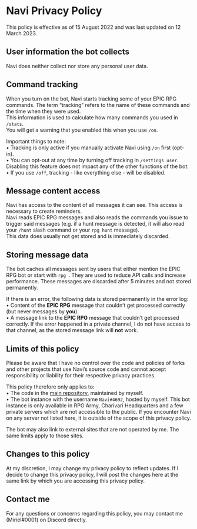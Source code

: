 # Navi Privacy Policy

This policy is effective as of 15 August 2022 and was last updated on 12 March 2023.  

## User information the bot collects

Navi does neither collect nor store any personal user data.  

## Command tracking

When you turn on the bot, Navi starts tracking some of your EPIC RPG commands. The term “tracking” refers to the name of these commands and the time when they were used.  
This information is used to calculate how many commands you used in `/stats`.  
You will get a warning that you enabled this when you use `/on`.

Important things to note:  
• Tracking is only active if you manually activate Navi using `/on` first (opt-in).  
• You can opt-out at any time by turning off tracking in `/settings user`. Disabling this feature does not impact any of the other functions of the bot.  
• If you use `/off`, tracking - like everything else - will be disabled.

## Message content access

Navi has access to the content of all messages it can see. This access is necessary to create reminders.  
Navi reads EPIC RPG messages and also reads the commands you issue to trigger said messages (e.g. if a hunt message is detected, it will also read your `/hunt` slash command or your `rpg hunt` message).  
This data does usually not get stored and is immediately discarded.  

## Storing message data

The bot caches all messages sent by users that either mention the EPIC RPG bot or start with `rpg `. They are used to reduce API calls and increase performance. These messages are discarded after 5 minutes and not stored permanently.  

If there is an error, the following data is stored permanently in the error log:  
• Content of the **EPIC RPG** message that couldn’t get processed correctly (but never messages by **you**).  
• A message link to the **EPIC RPG** message that couldn’t get processed correctly. If the error happened in a private channel, I do not have access to that channel, as the stored message link will **not** work.  

## Limits of this policy

Please be aware that I have no control over the code and policies of forks and other projects that use Navi’s source code and cannot accept responsibility or liability for their respective privacy practices.  

This policy therefore only applies to:  
• The code in the [main repository](https://github.com/Miriel-py/Navi), maintained by myself.  
• The bot instance with the username `Navi#4692`, hosted by myself. This bot instance is only available in RPG Army, Charivari Headquarters and a few private servers which are not accessible to the public. If you encounter Navi on any server not listed here, it is outside of the scope of this privacy policy.  

The bot may also link to external sites that are not operated by me. The same limits apply to those sites.

## Changes to this policy

At my discretion, I may change my privacy policy to reflect updates. If I decide to change this privacy policy, I will post the changes here at the same link by which you are accessing this privacy policy.

## Contact me

For any questions or concerns regarding this policy, you may contact me (Miriel#0001) on Discord directly.
